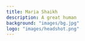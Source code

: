 ```yaml
---
title: Maria Shaikh
description: A great human
background: "images/bg.jpg"
logo: "images/headshot.png"
---
```

